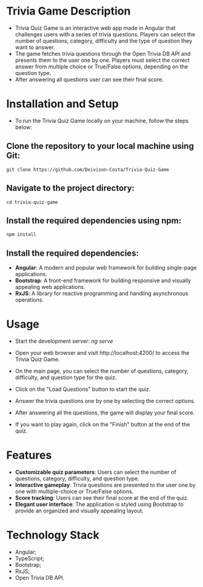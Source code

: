# Trivia Game Description
- Trivia Quiz Game is an interactive web app made in Angular that challenges users with a series of trivia questions. Players can select the number of questions, category, difficulty and the type of question they want to answer. 
- The game fetches trivia questions through the Open Trivia DB API and presents them to the user one by one. Players must select the correct answer from multiple choice or True/False options, depending on the question type. 
- After answering all questions user can see their final score.

# Installation and Setup
- To run the Trivia Quiz Game locally on your machine, follow the steps below:
## Clone the repository to your local machine using Git:
    git clone https://github.com/Deivison-Costa/Trivia-Quiz-Game
## Navigate to the project directory:
    cd trivia-quiz-game
## Install the required dependencies using npm:
    npm install
## Install the required dependencies:
- **Angular**: A modern and popular web framework for building single-page applications.
- **Bootstrap**: A front-end framework for building responsive and visually appealing web applications.
- **RxJS**: A library for reactive programming and handling asynchronous operations.
# Usage
- Start the development server: *ng serve*

- Open your web browser and visit http://localhost:4200/ to access the Trivia Quiz Game.

- On the main page, you can select the number of questions, category, difficulty, and question type for the quiz.

- Click on the "Load Questions" button to start the quiz.

- Answer the trivia questions one by one by selecting the correct options.

- After answering all the questions, the game will display your final score.

- If you want to play again, click on the "Finish" button at the end of the quiz.

# Features
- **Customizable quiz parameters**: Users can select the number of questions, category, difficulty, and question type.
- **Interactive gameplay**: Trivia questions are presented to the user one by one with multiple-choice or True/False options.
- **Score tracking**: Users can see their final score at the end of the quiz.
- **Elegant user interface**: The application is styled using Bootstrap to provide an organized and visually appealing layout.

# Technology Stack
- Angular;
- TypeScript;
- Bootstrap;
- RxJS;
- Open Trivia DB API.
